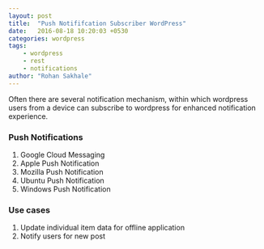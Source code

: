 ```yaml
---
layout: post
title:  "Push Notififcation Subscriber WordPress"
date:   2016-08-18 10:20:03 +0530
categories: wordpress
tags: 
    - wordpress
    - rest
    - notifications
author: "Rohan Sakhale"
---
```

Often there are several notification mechanism, within which wordpress users from a device can subscribe to wordpress for enhanced notification experience.
<!--more-->
### Push Notifications

1. Google Cloud Messaging
1. Apple Push Notification
1. Mozilla Push Notification
1. Ubuntu Push Notification
1. Windows Push Notification

### Use cases

1. Update individual item data for offline application
1. Notify users for new post
